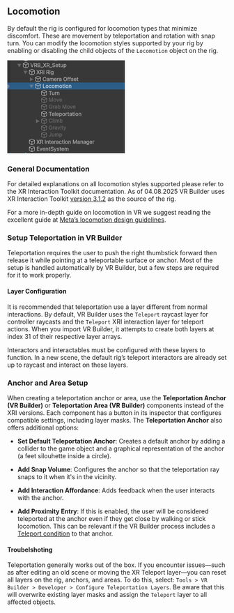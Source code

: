 ## Locomotion

By default the rig is configured for locomotion types that minimize discomfort. These are movement by teleportation and rotation with snap turn. You can modify the locomotion styles supported by your rig by enabling or disabling the child objects of the `Locomotion` object on the rig.

![Rig Locomotion](images/rig_locomotion.png)

### General Documentation

For detailed explanations on all locomotion styles supported please refer to the XR Interaction Toolkit documentation. As of 04.08.2025 VR Builder uses XR Interaction Toolkit [version 3.1.2](https://docs.unity3d.com/Packages/com.unity.xr.interaction.toolkit@3.1/manual/locomotion-landing.html) as the source of the rig.

For a more in-depth guide on locomotion in VR we suggest reading the excellent guide at [Meta’s locomotion design guidelines](https://developers.meta.com/horizon/design/locomotion-overview).

### Setup Teleportation in VR Builder

Teleportation requires the user to push the right thumbstick forward then release it while pointing at a teleportable surface or anchor. Most of the setup is handled automatically by VR Builder, but a few steps are required for it to work properly.

#### Layer Configuration

It is recommended that teleportation use a layer different from normal interactions. By default, VR Builder uses the `Teleport` raycast layer for controller raycasts and the `Teleport` XRI interaction layer for teleport actions. When you import VR Builder, it attempts to create both layers at index 31 of their respective layer arrays.

Interactors and interactables must be configured with these layers to function. In a new scene, the default rig’s teleport interactors are already set up to raycast and interact on these layers.

### Anchor and Area Setup

When creating a teleportation anchor or area, use the **Teleportation Anchor (VR Builder)** or **Teleportation Area (VR Builder)** components instead of the XRI versions. Each component has a button in its inspector that configures compatible settings, including layer masks. The **Teleportation Anchor** also offers additional options:

- **Set Default Teleportation Anchor**: Creates a default anchor by adding a collider to the game object and a graphical representation of the anchor (a feet silouhette inside a circle).

- **Add Snap Volume**: Configures the anchor so that the teleportation ray snaps to it when it's in the vicinity.

- **Add Interaction Affordance**: Adds feedback when the user interacts with the anchor.

- **Add Proximity Entry**: If this is enabled, the user will be considered teleported at the anchor even if they get close by walking or stick locomotion. This can be relevant if the VR Builder process includes a [Teleport condition](teleport-condition.md) to that anchor.

#### Troubelshoting

Teleportation generally works out of the box. If you encounter issues—such as after editing an old scene or moving the XR Teleport layer—you can reset all layers on the rig, anchors, and areas. To do this, select: `Tools > VR Builder > Developer > Configure Teleportation Layers`. Be aware that this will overwrite existing layer masks and assign the `Teleport` layer to all affected objects.